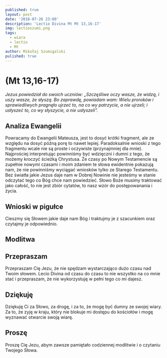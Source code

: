 ```yaml
---
published: true
layout: post
date: '2018-07-26 23:00'
description: 'Lectio Divina Mt Mt 13,16-17'
img: lectioszumi.png
tags:
  - wiara
  - lectio
  - Mt
author: Mikołaj Szumigalski
pulished: true
---
```

# (Mt 13,16-17)
 
*Jezus powiedział do swoich uczniów: „Szczęśliwe oczy wasze, że widzą, i uszy wasze, że słyszą. Bo zaprawdę, powiadam wam: Wielu proroków i sprawiedliwych pragnęło ujrzeć to, na co wy patrzycie, a nie ujrzeli; i usłyszeć to, co wy słyszycie, a nie usłyszeli”.*

## Analiza Ewangelii 

Powracamy do Ewangelii Mateusza, jest to dosyć krótki fragment, ale ze względu na dosyć późną porę to nawet lepiej. Paradoksalnie wnioski z tego fragmentu wcale nie są proste i oczywiste (przynajmniej dla mnie). Najprościej interpretując powinniśmy być wdzięczni i dumni z tego, że możemy kroczyć ścieżką Chrystusa. Że czasy po Nowym Testamencie są zupełnie nowymi czasami i moim zdaniem te słowa ewidentnie pokazują nam, że nie powinniśmy wyciągać wniosków tylko ze Starego Testamentu. Bez światła jakie Jezus daje nam w Dobrej Nowinie nie jesteśmy w stanie odczytać tego co Bóg chce nam powiedzieć. Słowo Boże musimy traktować jako całość, to nie jest zbiór cytatów, to nasz wzór do postępowanania i życia.

## Wnioski w pigułce

Cieszmy się Słowem jakie daje nam Bóg i traktujmy je z szacunkiem oraz czytajmy je odpowiednio.

## Modlitwa

## Przepraszam

Przepraszam Cię Jezu, że nie spędzam wystarczająco dużo czasu nad Twoim słowem. Lecio Divina od czasu do czasu to nie wszystko na co mnie stać i przepraszam, że nie wykorzystuję w pełni tego co mi dajesz.

## Dziękuję

Dziękuję Ci za Słowo, za drogę, i za to, że mogę być dumny ze swojej wiary. Za to, że zyję w kraju, który nie blokuje mi dostępu do kościołów i mogę wyznawać otwarcie swoją wiarę.

## Proszę

Proszę Cię Jezu, abym zawsze pamiętało codziennej modlitwie i o czytaniu Twojego Słowa.
